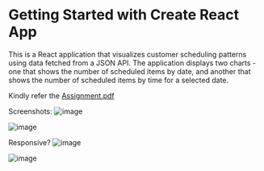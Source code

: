 # Getting Started with Create React App

This is a React application that visualizes customer scheduling patterns using data fetched from a JSON API. The application displays two charts - one that shows the number of scheduled items by date, and another that shows the number of scheduled items by time for a selected date.

Kindly refer the [Assignment.pdf](https://github.com/satisshhhhhh/Mealful-assessment/blob/main/Assignment.pdf)

Screenshots:
![image](https://user-images.githubusercontent.com/58567211/222514084-f76eae34-46d7-42bf-868c-02eb81983d7d.png)

![image](https://user-images.githubusercontent.com/58567211/222514130-f343880e-4dac-4794-b3c3-ce13d84ed4f6.png)

Responsive?
![image](https://user-images.githubusercontent.com/58567211/222514267-889eb2c9-0096-427c-a9d5-7b7a8a4c08d2.png)

![image](https://user-images.githubusercontent.com/58567211/222514441-8a4b36f7-915e-419f-8574-b90caee55d85.png)
